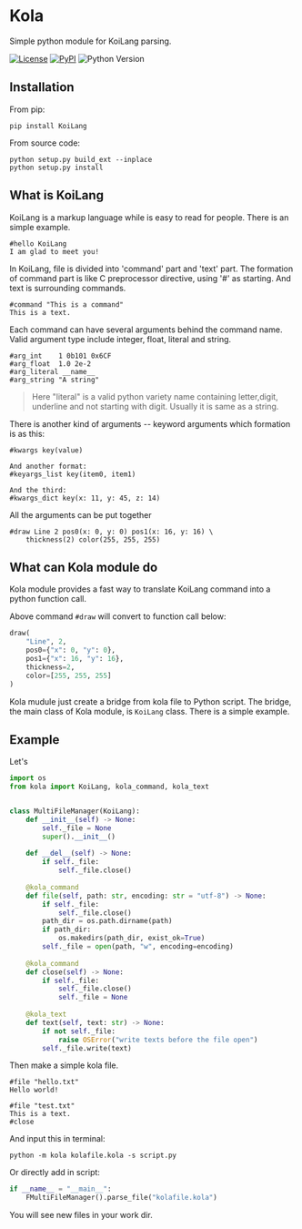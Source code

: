 # Kola
Simple python module for KoiLang parsing.

[![License](https://img.shields.io/github/license/Ovizro/Kola.svg)](LICENSE)
[![PyPI](https://img.shields.io/pypi/v/KoiLang.svg)](https://pypi.python.org/pypi/KoiLang)
![Python Version](https://img.shields.io/badge/python-3.6|3.7|3.8|3.9|3.10-blue.svg)

## Installation
From pip:

    pip install KoiLang

From source code:
    
    python setup.py build_ext --inplace
    python setup.py install

## What is KoiLang

KoiLang is a markup language while is easy to read for people.
There is an simple example.

    #hello KoiLang
    I am glad to meet you!
    
    
In KoiLang, file is divided into 'command' part and 'text' part.
The formation of command part is like C preprocessor directive,
using '#' as starting. And text is surrounding commands.

    #command "This is a command"
    This is a text.

Each command can have several arguments behind the command name.
Valid argument type include integer, float, literal and string.
    
    #arg_int    1 0b101 0x6CF
    #arg_float  1.0 2e-2
    #arg_literal __name__
    #arg_string "A string"

> Here "literal" is a valid python variety name containing letter,digit, underline and not starting with digit. Usually it is same as a string.
 
There is another kind of arguments -- keyword arguments which formation is as this:

    #kwargs key(value)
    
    And another format:
    #keyargs_list key(item0, item1)
    
    And the third:
    #kwargs_dict key(x: 11, y: 45, z: 14)

All the arguments can be put together
    
    #draw Line 2 pos0(x: 0, y: 0) pos1(x: 16, y: 16) \
        thickness(2) color(255, 255, 255)

## What can Kola module do

Kola module provides a fast way to translate KoiLang command
into a python function call.

Above command `#draw` will convert to function call below:

```py
draw(
    "Line", 2,
    pos0={"x": 0, "y": 0},
    pos1={"x": 16, "y": 16},
    thickness=2,
    color=[255, 255, 255]
)
```

Kola mudule just create a bridge from kola file to Python script. The bridge, the main class of Kola module, is `KoiLang` class. There is a simple example.

## Example

Let's 

```py
import os
from kola import KoiLang, kola_command, kola_text


class MultiFileManager(KoiLang):
    def __init__(self) -> None:
        self._file = None
        super().__init__()
    
    def __del__(self) -> None:
        if self._file:
            self._file.close()
    
    @kola_command
    def file(self, path: str, encoding: str = "utf-8") -> None:
        if self._file:
            self._file.close()
        path_dir = os.path.dirname(path)
        if path_dir:
            os.makedirs(path_dir, exist_ok=True)
        self._file = open(path, "w", encoding=encoding)
    
    @kola_command
    def close(self) -> None:
        if self._file:
            self._file.close()
            self._file = None
    
    @kola_text
    def text(self, text: str) -> None:
        if not self._file:
            raise OSError("write texts before the file open")
        self._file.write(text)
```

Then make a simple kola file.

```
#file "hello.txt"
Hello world!

#file "test.txt"
This is a text.
#close
```

And input this in terminal:
```
python -m kola kolafile.kola -s script.py
```

Or directly add in script:
```py
if __name__ = "__main__":
    FMultiFileManager().parse_file("kolafile.kola")
```

You will see new files in your work dir.